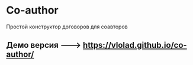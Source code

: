 # Сo-author

Простой конструктор договоров для соавторов

## Демо версия ---> https://vlolad.github.io/co-author/
